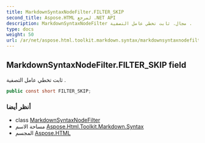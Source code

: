 ```yaml
---
title: MarkdownSyntaxNodeFilter.FILTER_SKIP
second_title: Aspose.HTML لمرجع .NET API
description: MarkdownSyntaxNodeFilter مجال. ثابت تخطي عامل التصفية .
type: docs
weight: 50
url: /ar/net/aspose.html.toolkit.markdown.syntax/markdownsyntaxnodefilter/filter_skip/
---
```

## MarkdownSyntaxNodeFilter.FILTER_SKIP field

ثابت تخطي عامل التصفية .

```csharp
public const short FILTER_SKIP;
```

### أنظر أيضا

* class [MarkdownSyntaxNodeFilter](../)
* مساحة الاسم [Aspose.Html.Toolkit.Markdown.Syntax](../../markdownsyntaxnodefilter/)
* المجسم [Aspose.HTML](../../../)


